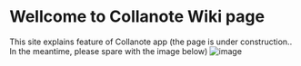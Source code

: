 # Wellcome to Collanote Wiki page

This site explains feature of Collanote app
(the page is under construction.. In the meantime, please spare with the image below)
![image](https://user-images.githubusercontent.com/87580211/126045113-a4399049-6596-48b0-852b-501faa8e00f5.png)
